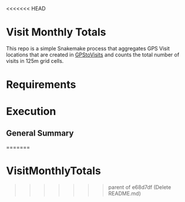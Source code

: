 <<<<<<< HEAD
# Visit Monthly Totals

This repo is a simple Snakemake process that aggregates GPS Visit locations that are created in [GPStoVisits](https://github.com/todd-james/GPStoVisits) and counts the total number of visits in 125m grid cells. 

# Requirements 

# Execution

## General Summary
=======
# VisitMonthlyTotals
>>>>>>> parent of e68d7df (Delete README.md)
